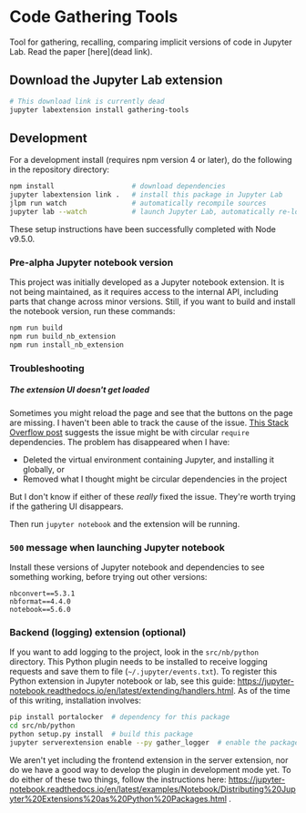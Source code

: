 # Code Gathering Tools

Tool for gathering, recalling, comparing implicit versions of code in Jupyter Lab. Read the paper [here](dead link).

## Download the Jupyter Lab extension

```bash
# This download link is currently dead
jupyter labextension install gathering-tools
```

## Development

For a development install (requires npm version 4 or later), do the following in the repository directory:

```bash
npm install                   # download dependencies
jupyter labextension link .   # install this package in Jupyter Lab
jlpm run watch                # automatically recompile sources
jupyter lab --watch           # launch Jupyter Lab, automatically re-load extension
```

These setup instructions have been successfully completed with Node v9.5.0.

### Pre-alpha Jupyter notebook version

This project was initially developed as a Jupyter notebook extension. It is not being maintained, as it requires access to the internal API, including parts that change across minor versions. Still, if you want to build and install the notebook version, run these commands:

```bash
npm run build
npm run build_nb_extension
npm run install_nb_extension
```

### Troubleshooting

##### The extension UI doesn't get loaded

Sometimes you might reload the page and see that the buttons on the page are missing. I haven't been able to track the cause of the issue. [This Stack Overflow post](https://stackoverflow.com/questions/11991218/undefined-object-being-passed-via-requirejs) suggests the issue might be with circular `require` dependencies. The problem has disappeared when I have:

* Deleted the virtual environment containing Jupyter, and installing it globally, or
* Removed what I thought might be circular dependencies in the project

But I don't know if either of these *really* fixed the issue. They're worth trying if the gathering UI disappears.

Then run `jupyter notebook` and the extension will be running.

### `500` message when launching Jupyter notebook

Install these versions of Jupyter notebook and dependencies
to see something working, before trying out other versions:

```
nbconvert==5.3.1
nbformat==4.4.0
notebook==5.6.0
```

### Backend (logging) extension (optional)

If you want to add logging to the project, look in the `src/nb/python` directory. This Python plugin needs to be installed to receive logging requests and save them to file (`~/.jupyter/events.txt`). To register this Python extension in Jupyter notebook or lab, see this guide: https://jupyter-notebook.readthedocs.io/en/latest/extending/handlers.html. As of the time of this writing, installation involves:

```bash
pip install portalocker  # dependency for this package
cd src/nb/python
python setup.py install  # build this package
jupyter serverextension enable --py gather_logger  # enable the package
```

We aren't yet including the frontend extension in the server extension, nor do we have a good way to develop the plugin in development mode yet. To do either of these two things, follow the instructions here:
https://jupyter-notebook.readthedocs.io/en/latest/examples/Notebook/Distributing%20Jupyter%20Extensions%20as%20Python%20Packages.html .
